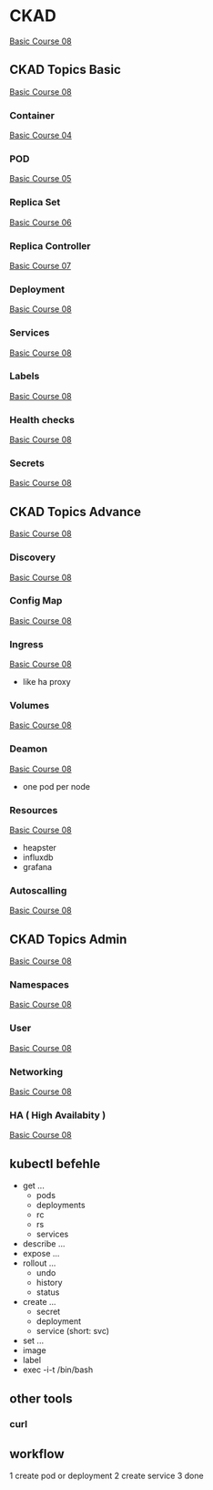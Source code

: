 # CKAD

[Basic Course 08](k8s-basic/8-k8s-basic-deployment.md)

## CKAD Topics Basic

[Basic Course 08](k8s-basic/8-k8s-basic-deployment.md)

### Container

[Basic Course 04](k8s-basic/4-k8s-basic-container.md)

### POD

[Basic Course 05](k8s-basic/5-k8s-basic-pod.md)

### Replica Set

[Basic Course 06](k8s-basic/6-k8s-basic-replica-set.md)

### Replica Controller

[Basic Course 07](k8s-basic/7-k8s-basic-replica-controller.md)

### Deployment

[Basic Course 08](k8s-basic/8-k8s-basic-deployment.md)

### Services

[Basic Course 08](k8s-basic/8-k8s-basic-deployment.md)

### Labels

[Basic Course 08](k8s-basic/8-k8s-basic-deployment.md)

### Health checks

[Basic Course 08](k8s-basic/8-k8s-basic-deployment.md)

### Secrets

[Basic Course 08](k8s-basic/8-k8s-basic-deployment.md)

## CKAD Topics Advance

[Basic Course 08](k8s-basic/8-k8s-basic-deployment.md)

### Discovery

[Basic Course 08](k8s-basic/8-k8s-basic-deployment.md)

### Config Map

[Basic Course 08](k8s-basic/8-k8s-basic-deployment.md)

### Ingress

[Basic Course 08](k8s-basic/8-k8s-basic-deployment.md)

- like ha proxy

### Volumes

[Basic Course 08](k8s-basic/8-k8s-basic-deployment.md)

### Deamon

[Basic Course 08](k8s-basic/8-k8s-basic-deployment.md)

- one pod per node

### Resources

[Basic Course 08](k8s-basic/8-k8s-basic-deployment.md)

- heapster
- influxdb
- grafana

### Autoscalling

[Basic Course 08](k8s-basic/8-k8s-basic-deployment.md)

## CKAD Topics Admin

[Basic Course 08](k8s-basic/8-k8s-basic-deployment.md)

### Namespaces

[Basic Course 08](k8s-basic/8-k8s-basic-deployment.md)

### User

[Basic Course 08](k8s-basic/8-k8s-basic-deployment.md)

### Networking

[Basic Course 08](k8s-basic/8-k8s-basic-deployment.md)

### HA ( High Availabity )

[Basic Course 08](k8s-basic/8-k8s-basic-deployment.md)

## kubectl befehle

- get ...
  - pods
  - deployments
  - rc
  - rs
  - services
- describe ...
- expose ...
- rollout ...
  - undo
  - history
  - status
- create ...
  - secret
  - deployment
  - service (short: svc)
- set ...
- image
- label
- exec -i-t /bin/bash

## other tools

### curl

## workflow

1 create pod or deployment
2 create service
3 done
